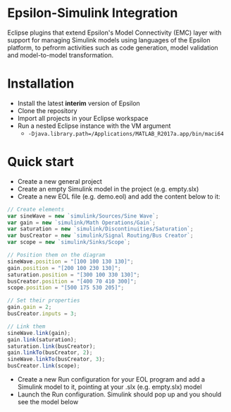# Epsilon-Simulink Integration

Eclipse plugins that extend Epsilon's Model Connectivity (EMC) layer with support for managing Simulink models using languages of the Epsilon platform, to pefrorm activities such as code generation, model validation and model-to-model transformation.

# Installation

* Install the latest **interim** version of Epsilon
* Clone the repository
* Import all projects in your Eclipse workspace
* Run a nested Eclipse instance with the VM argument 
  * `-Djava.library.path=/Applications/MATLAB_R2017a.app/bin/maci64`

# Quick start
* Create a new general project
* Create an empty Simulink model in the project (e.g. empty.slx)
* Create a new EOL file (e.g. demo.eol) and add the content below to it:

```javascript
// Create elements
var sineWave = new `simulink/Sources/Sine Wave`;
var gain = new `simulink/Math Operations/Gain`;
var saturation = new `simulink/Discontinuities/Saturation`;
var busCreator = new `simulink/Signal Routing/Bus Creator`;
var scope = new `simulink/Sinks/Scope`;

// Position them on the diagram
sineWave.position = "[100 100 130 130]";
gain.position = "[200 100 230 130]";
saturation.position = "[300 100 330 130]";
busCreator.position = "[400 70 410 300]";
scope.position = "[500 175 530 205]";

// Set their properties
gain.gain = 2;
busCreator.inputs = 3;

// Link them
sineWave.link(gain);
gain.link(saturation);
saturation.link(busCreator);
gain.linkTo(busCreator, 2);
sineWave.linkTo(busCreator, 3);
busCreator.link(scope);
```

* Create a new Run configuration for your EOL program and add a Simulink model to it, pointing at your .slx (e.g. empty.slx) model
* Launch the Run configuration. Simulink should pop up and you should see the model below
